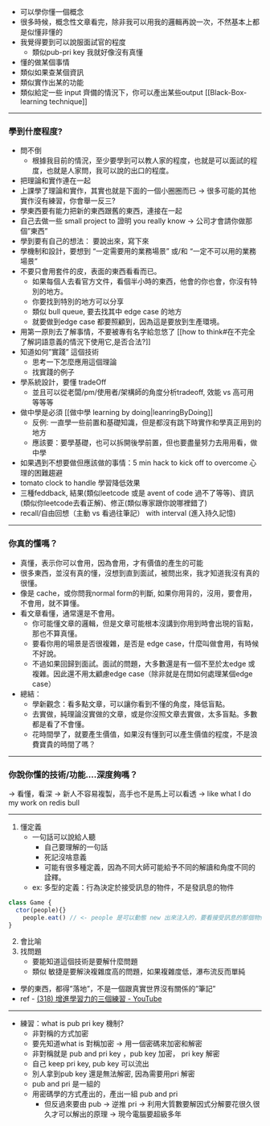 - 可以學你懂一個概念
- 很多時候，概念性文章看完，除非我可以用我的邏輯再說一次，不然基本上都是似懂非懂的
- 我覺得要到可以說服面試官的程度
	- 類似pub-pri key 我就好像沒有真懂
- 懂的做某個事情
- 類似如果查某個資訊
- 類似實作出某的功能
- 類似給定一些 input 齊備的情況下，你可以產出某些output [[Black-Box-learning technique]]


---

### 學到什麼程度?
- 問不倒
    - 根據我目前的情況，至少要學到可以教人家的程度，也就是可以面試的程度，也就是人家問，我可以說的出口的程度。
- 把理論和實作連在一起
- 上課學了理論和實作，其實也就是下面的一個小圈圈而已 → 很多可能的其他實作沒有練習，你會舉一反三?
- 學東西要有能力把新的東西跟舊的東西，連接在一起
- 自己去做一些 small project to 證明 you really know → 公司才會請你做那個”東西”
- 學到要有自己的想法： 要說出來，寫下來
- 學機制和設計，要想到 “一定需要用的業務場景” 或/和 “一定不可以用的業務場景”
- 不要只會用套件的皮，表面的東西看看而已。
    - 如果每個人去看官方文件，看個半小時的東西，他會的你也會，你沒有特別的地方。
    - 你要找到特別的地方可以分享
    - 類似 bull queue, 要去找其中 edge case 的地方
    - 就要做到edge case 都要照顧到，因為這是要放到生產環境。
- 用第一原則去了解事情，不要被專有名字給忽悠了 [[how to think#在不完全了解詞語意義的情況下使用它,是否合法?]]
- 知道如何”實踐” 這個技術
    - 思考一下怎麼應用這個理論
    - 找實踐的例子
- 學系統設計，要懂 tradeOff
    - 並且可以從老闆/pm/使用者/架構師的角度分析tradeoff, 效能 vs 高可用 等等等
- 做中學是必須 [[做中學 learning by doing|leanringByDoing]]
    - 反例: 一直學一些前置和基礎知識，但是都沒有跳下時實作和學真正用到的地方
    - 應該要：要學基礎，也可以拆開後學前置，但也要盡量努力去用用看，做中學
- 如果遇到不想要做但應該做的事情：5 min hack to kick off to overcome 心理的困難趨避
- tomato clock to handle 學習降低效果
- 三種feddback, 結果(類似leetcode 或是 avent of code 過不了等等)、資訊(類似你leetcode去看正解)、修正(類似專家跟你說哪裡錯了)
- recall/自由回想（主動 vs 看過往筆記） with interval (進入持久記憶)



---
### 你真的懂嗎？
- 真懂，表示你可以會用，因為會用，才有價值的產生的可能
- 很多東西，並沒有真的懂，沒想到直到面試，被問出來，我才知道我沒有真的很懂。
- 像是 cache，或你問我normal form的判斷, 如果你用背的，沒用，要會用，不會用，就不算懂。
- 看文章看懂，通常還是不會用。
    - 你可能懂文章的邏輯，但是文章可能根本沒講到你用到時會出現的盲點，那也不算真懂。
    - 要看你用的場景是否很複雜，是否是 edge case，什麼叫做會用，有時候不好說。
    - 不過如果回歸到面試。面試的問題，大多數還是有一個不至於太edge 或複雜。因此還不用太顧慮edge case（除非就是在問如何處理某個edge case）
- 總結：
    - 學新觀念：看多點文章，可以讓你看到不懂的角度，降低盲點。
    - 去實做，純理論沒實做的文章，或是你沒照文章去實做，太多盲點。多數都是看了不會懂。
    - 花時間學了，就要產生價值，如果沒有懂到可以產生價值的程度，不是浪費寶貴的時間了嗎？


---

### 你說你懂的技術/功能….深度夠嗎？
→ 看懂，看深
→ 新人不容易複製，高手也不是馬上可以看透
→ like what I do my work on redis bull

---

1. 懂定義
    - 一句話可以說給人聽
        - 自己要理解的一句話
        - 死記沒啥意義
        - 可能有很多種定義，因為不同大師可能給予不同的解讀和角度不同的詮釋。
    - ex: 多型的定義：行為決定於接受訊息的物件，不是發訊息的物件
```ts hl:3
class Game {
  ctor(people){}
	people.eat() // <- people 是可以動態 new 出來注入的，要看接受訊息的那個物件目前是哪一種 people, 不是發訊息的物件 game 決定
}
```
2. 會比喻
3. 找問題
    - 要能知道這個技術是要解什麼問題
    - 類似 敏捷是要解決複雜度高的問題，如果複雜度低，瀑布流反而單純
- 學的東西，都得”落地”，不是一個跟真實世界沒有關係的”筆記”
- ref - [(318) 增進學習力的三個練習 - YouTube](https://www.youtube.com/watch?v=w_uLDn3vTtY)




---
- 練習：what is pub pri key 機制?
	- 非對稱的方式加密
	- 要先知道what is 對稱加密 -> 用一個密碼來加密和解密
	- 非對稱就是 pub and pri key ，pub key 加密， pri key 解密
	- 自己 keep pri key, pub key 可以流出
	- 別人拿到pub key 還是無法解密, 因為需要用pri 解密
	- pub and pri 是一組的
	- 用密碼學的方式產出的，產出一組 pub and pri
		- 但反過來要由 pub -> 逆推 pri -> 利用大質數要解因式分解要花很久很久才可以解出的原理 -> 現今電腦要超級多年
